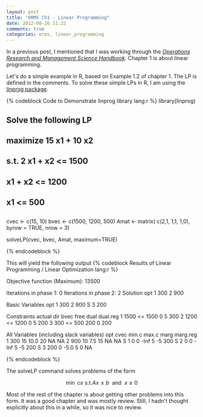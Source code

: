```yaml
---
layout: post
title: "ORMS Ch1 - Linear Programming"
date: 2012-08-26 11:22
comments: true
categories: orms, linear_programming
---
```


In a previous post, I mentioned that I was working through the [*Operations Research and Management Science Handbook*](http://www.amazon.com/Operations-Research-Management-Science-Handbook/dp/0849397219/ref=sr_1_1?ie=UTF8&qid=1345966432&sr=8-1&keywords=operations+research+and+management+science+handbook). Chapter 1 is about linear programming.

Let's do a simple example in R, based on Example 1.2 of chapter 1. The LP is defined in the comments. To solve these simple LPs in R, I am using the [linprog package](http://cran.r-project.org/web/packages/linprog/linprog.pdf).

{% codeblock Code to Demonstrate linprog library lang:r %}
library(linprog)

##
## Solve the following LP
##
##
## maximize 15 x1 + 10 x2
##   s.t.   2  x1 +    x2 <= 1500
##             x1 +    x2 <= 1200
##             x1         <= 500
##


cvec <- c(15, 10)
bvec <- c(1500, 1200, 500)
Amat <- matrix( c(2,1,
                  1,1,
                  1,0),
               byrow = TRUE,
               nrow = 3)

solveLP(cvec, bvec, Amat, maximum=TRUE)

{% endcodeblock %}

This will yield the following output
{% codeblock Results of Linear Programming / Linear Optimization lang:r %}

Objective function (Maximum): 13500 

Iterations in phase 1: 0
Iterations in phase 2: 2
Solution
  opt
1 300
2 900

Basic Variables
    opt
1   300
2   900
S 3 200

Constraints
  actual dir bvec free dual dual.reg
1   1500  <= 1500    0    5      300
2   1200  <= 1200    0    5      200
3    300  <=  500  200    0      200

All Variables (including slack variables)
    opt cvec min.c max.c marg marg.reg
1   300   15  10.0    20   NA       NA
2   900   10   7.5    15   NA       NA
S 1   0    0  -Inf     5   -5      300
S 2   0    0  -Inf     5   -5      200
S 3 200    0  -5.0     5    0       NA

{% endcodeblock %}

The solveLP command solves problems of the form 

$$ \min ~ cx ~ \mbox{s.t.} Ax \leq b ~~\mbox{and}~~ x \geq 0 $$

Most of the rest of the chapter is about getting other problems into this form. It was a good chapter and was mostly review. Still, I hadn't thought explicitly about this in a while, so it was nice to review.
